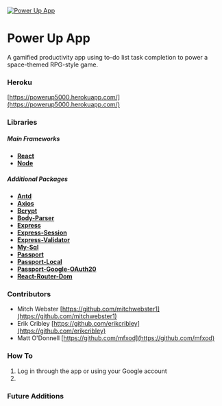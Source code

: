 [![Power Up App](https://github.com/erikcribley/Project3/blob/master/client/public/images/Power-Up-logo.svg)](https://powerup5000.herokuapp.com/)

# Power Up App
A gamified productivity app using to-do list task completion to power a space-themed RPG-style game.

### Heroku
[https://powerup5000.herokuapp.com/](https://powerup5000.herokuapp.com/)

### Libraries

##### Main Frameworks

- [**React**](https://reactjs.org/)
- [**Node**](https://nodejs.org/en/)

##### Additional Packages

- [**Antd**](https://www.npmjs.com/package/antd)
- [**Axios**](https://www.npmjs.com/package/axios)
- [**Bcrypt**](https://www.npmjs.com/package/bcrypt)
- [**Body-Parser**](https://www.npmjs.com/package/body-parser)
- [**Express**](https://www.npmjs.com/package/express)
- [**Express-Session**](https://www.npmjs.com/package/express-session)
- [**Express-Validator**](https://www.npmjs.com/package/express-validator)
- [**My-Sql**](https://www.npmjs.com/package/my-sql)
- [**Passport**](https://www.npmjs.com/package/passport)
- [**Passport-Local**](https://www.npmjs.com/package/passport-local)
- [**Passport-Google-OAuth20**](https://www.npmjs.com/package/passport-google-oauth20)
- [**React-Router-Dom**](https://www.npmjs.com/package/react-router-dom)

### Contributors
* Mitch Webster [https://github.com/mitchwebster1](https://github.com/mitchwebster1)
* Erik Cribley [https://github.com/erikcribley](https://github.com/erikcribley)
* Matt O'Donnell [https://github.com/mfxod](https://github.com/mfxod)

### How To
1. Log in through the app or using your Google account
1. 

### Future Additions
